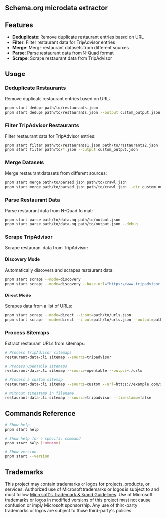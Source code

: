 ## Schema.org microdata extractor

## Features

- **Deduplicate**: Remove duplicate restaurant entries based on URL
- **Filter**: Filter restaurant data for TripAdvisor entries
- **Merge**: Merge restaurant datasets from different sources
- **Parse**: Parse restaurant data from N-Quad format
- **Scrape**: Scrape restaurant data from TripAdvisor

## Usage

### Deduplicate Restaurants

Remove duplicate restaurant entries based on URL:

```bash
pnpm start dedupe path/to/restaurants.json
pnpm start dedupe path/to/restaurants.json --output custom_output.json
```

### Filter TripAdvisor Restaurants

Filter restaurant data for TripAdvisor entries:

```bash
pnpm start filter path/to/restaurants1.json path/to/restaurants2.json
pnpm start filter path/to/*.json --output custom_output.json
```

### Merge Datasets

Merge restaurant datasets from different sources:

```bash
pnpm start merge path/to/parsed.json path/to/crawl.json
pnpm start merge path/to/parsed.json path/to/crawl.json --dir custom_output_dir
```

### Parse Restaurant Data

Parse restaurant data from N-Quad format:

```bash
pnpm start parse path/to/data.nq path/to/output.json
pnpm start parse path/to/data.nq path/to/output.json --debug
```

### Scrape TripAdvisor

Scrape restaurant data from TripAdvisor:

#### Discovery Mode

Automatically discovers and scrapes restaurant data:

```bash
pnpm start scrape --mode=discovery
pnpm start scrape --mode=discovery --base-url="https://www.tripadvisor.com/Restaurants-g60878-Seattle_Washington.html" --pages=5
```

#### Direct Mode

Scrapes data from a list of URLs:

```bash
pnpm start scrape --mode=direct --input=path/to/urls.json
pnpm start scrape --mode=direct --input=path/to/urls.json --output=path/to/results.json
```

### Process Sitemaps

Extract restaurant URLs from sitemaps:

```bash
# Process TripAdvisor sitemaps
restaurant-data-cli sitemap --source=tripadvisor

# Process OpenTable sitemaps
restaurant-data-cli sitemap --source=opentable --output=./urls

# Process a custom sitemap
restaurant-data-cli sitemap --source=custom --url=https://example.com/sitemap.xml

# Without timestamp in filename
restaurant-data-cli sitemap --source=tripadvisor --timestamp=false
```

## Commands Reference

```bash
# Show help
pnpm start help

# Show help for a specific command
pnpm start help [COMMAND]

# Show version
pnpm start --version
```

## Trademarks

This project may contain trademarks or logos for projects, products, or services. Authorized use of Microsoft
trademarks or logos is subject to and must follow
[Microsoft's Trademark & Brand Guidelines](https://www.microsoft.com/en-us/legal/intellectualproperty/trademarks/usage/general).
Use of Microsoft trademarks or logos in modified versions of this project must not cause confusion or imply Microsoft sponsorship.
Any use of third-party trademarks or logos are subject to those third-party's policies.
